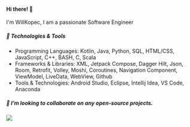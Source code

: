 #### Hi there! 👋
I'm WillKopec, I am a passionate Software Engineer

##### 🔧 Technologies & Tools
- Programming Languages: Kotlin, Java, Python, SQL, HTML/CSS, JavaScript, C++, BASH, C, Scala
- Frameworks & Libraries: XML, Jetpack Compose, Dagger Hilt, Json, Room, Retrofit, Volley, Moshi, Coroutines, Navigation Component,  ViewModel, LiveData, WebView, Github
- Tools & Technologies: Android Studio, Eclipse, Intellij Idea, VS Code, Anaconda
  
##### 👯 I’m looking to collaborate on any open-source projects.
![](https://komarev.com/ghpvc/?username=willkopec)
<!--
**willkopec/willkopec** is a ✨ _special_ ✨ repository because its `README.md` (this file) appears on your GitHub profile.

Here are some ideas to get you started:

- 🔭 I’m currently working on ...
- 🌱 I’m currently learning ...
- 👯 I’m looking to collaborate on ...
- 🤔 I’m looking for help with ...
- 💬 Ask me about ...
- 📫 How to reach me: ...
- 😄 Pronouns: ...
- ⚡ Fun fact: ...
-->
